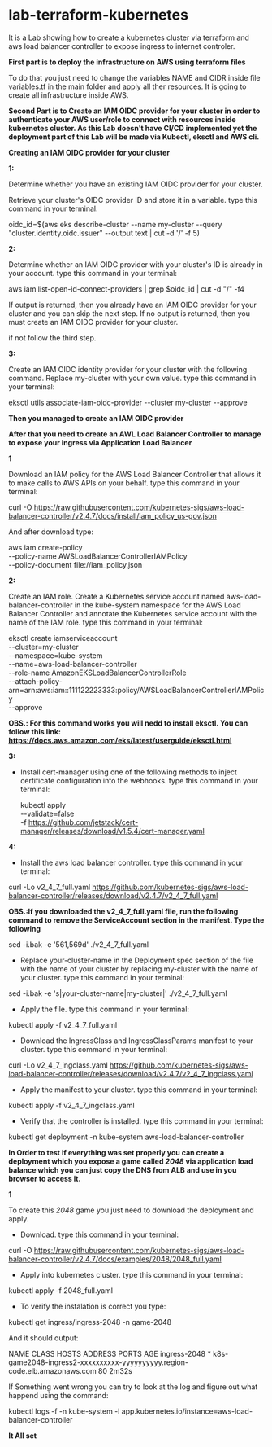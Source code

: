 # lab-terraform-kubernetes
It is a Lab showing how to create a kubernetes cluster via terraform and aws load balancer controller to expose ingress to internet controler.


**First part is to deploy the infrastructure on AWS using terraform files**

To do that you just need to change the variables NAME and CIDR inside file variables.tf in the main folder and apply all ther resources. It is going to create all infrastructure inside AWS.


**Second Part is to Create an IAM OIDC provider for your cluster in order to authenticate your AWS user/role to connect with resources inside kubernetes cluster. As this Lab doesn't have CI/CD implemented yet the deployment part of this Lab will be made via Kubectl, eksctl and AWS cli.**


**Creating an IAM OIDC provider for your cluster**


**1:**

Determine whether you have an existing IAM OIDC provider for your cluster.

Retrieve your cluster's OIDC provider ID and store it in a variable. type this command in your terminal:

oidc_id=$(aws eks describe-cluster --name my-cluster --query "cluster.identity.oidc.issuer" --output text | cut -d '/' -f 5)


**2:**

Determine whether an IAM OIDC provider with your cluster's ID is already in your account. type this command in your terminal:

aws iam list-open-id-connect-providers | grep $oidc_id | cut -d "/" -f4

If output is returned, then you already have an IAM OIDC provider for your cluster and you can skip the next step. If no output is returned, then you must create an IAM OIDC provider for your cluster.

if not follow the third step.


**3:**

Create an IAM OIDC identity provider for your cluster with the following command. Replace my-cluster with your own value. type this command in your terminal:

eksctl utils associate-iam-oidc-provider --cluster my-cluster --approve


**Then you managed to create an IAM OIDC provider**


**After that you need to create an AWL Load Balancer Controller to manage to expose your ingress via Application Load Balancer**


**1**

Download an IAM policy for the AWS Load Balancer Controller that allows it to make calls to AWS APIs on your behalf. type this command in your terminal:

curl -O https://raw.githubusercontent.com/kubernetes-sigs/aws-load-balancer-controller/v2.4.7/docs/install/iam_policy_us-gov.json

And after download type:

aws iam create-policy \
    --policy-name AWSLoadBalancerControllerIAMPolicy \
    --policy-document file://iam_policy.json


**2:**

Create an IAM role. Create a Kubernetes service account named aws-load-balancer-controller in the kube-system namespace for the AWS Load Balancer Controller and annotate the Kubernetes service account with the name of the IAM role. type this command in your terminal:

eksctl create iamserviceaccount \
  --cluster=my-cluster \
  --namespace=kube-system \
  --name=aws-load-balancer-controller \
  --role-name AmazonEKSLoadBalancerControllerRole \
  --attach-policy-arn=arn:aws:iam::111122223333:policy/AWSLoadBalancerControllerIAMPolicy \
  --approve
  
  **OBS.: For this command works you will nedd to install eksctl. You can follow this link: https://docs.aws.amazon.com/eks/latest/userguide/eksctl.html**
  
  
**3:**
  
- Install cert-manager using one of the following methods to inject certificate configuration into the webhooks. type this command in your terminal:

  kubectl apply \
    --validate=false \
    -f https://github.com/jetstack/cert-manager/releases/download/v1.5.4/cert-manager.yaml


**4:**

- Install the aws load balancer controller. type this command in your terminal:

curl -Lo v2_4_7_full.yaml https://github.com/kubernetes-sigs/aws-load-balancer-controller/releases/download/v2.4.7/v2_4_7_full.yaml


**OBS.:If you downloaded the v2_4_7_full.yaml file, run the following command to remove the ServiceAccount section in the manifest. Type the following**

sed -i.bak -e '561,569d' ./v2_4_7_full.yaml


- Replace your-cluster-name in the Deployment spec section of the file with the name of your cluster by replacing my-cluster with the name of your cluster. type this command in your terminal:

sed -i.bak -e 's|your-cluster-name|my-cluster|' ./v2_4_7_full.yaml


- Apply the file. type this command in your terminal:

kubectl apply -f v2_4_7_full.yaml


- Download the IngressClass and IngressClassParams manifest to your cluster. type this command in your terminal:

curl -Lo v2_4_7_ingclass.yaml https://github.com/kubernetes-sigs/aws-load-balancer-controller/releases/download/v2.4.7/v2_4_7_ingclass.yaml


- Apply the manifest to your cluster. type this command in your terminal:

kubectl apply -f v2_4_7_ingclass.yaml


- Verify that the controller is installed. type this command in your terminal:

kubectl get deployment -n kube-system aws-load-balancer-controller


**In Order to test if everything was set properly you can create a deployment which you expose a game called _2048_ via application load balance which you can just copy the DNS from ALB and use in you browser to access it.**


**1**

To create this _2048_ game you just need to download the deployment and apply. 

- Download. type this command in your terminal:

curl -O https://raw.githubusercontent.com/kubernetes-sigs/aws-load-balancer-controller/v2.4.7/docs/examples/2048/2048_full.yaml


- Apply into kubernetes cluster. type this command in your terminal:

kubectl apply -f 2048_full.yaml


- To verify the instalation is correct you type:

kubectl get ingress/ingress-2048 -n game-2048


And it should output:

NAME           CLASS    HOSTS   ADDRESS                                                                   PORTS   AGE
ingress-2048   <none>   *       k8s-game2048-ingress2-xxxxxxxxxx-yyyyyyyyyy.region-code.elb.amazonaws.com   80      2m32s


If Something went wrong you can try to look at the log and figure out what happend using the command:

kubectl logs -f -n kube-system -l app.kubernetes.io/instance=aws-load-balancer-controller


**It All set**



